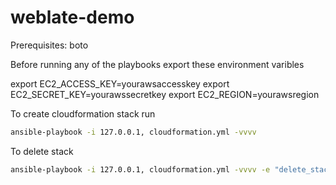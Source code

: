 # weblate-demo

Prerequisites:
boto

Before running any of the playbooks export these environment varibles

export EC2_ACCESS_KEY=yourawsaccesskey
export EC2_SECRET_KEY=yourawssecretkey
export EC2_REGION=yourawsregion

To create cloudformation stack run
```bash
ansible-playbook -i 127.0.0.1, cloudformation.yml -vvvv
```
To delete stack
```bash
ansible-playbook -i 127.0.0.1, cloudformation.yml -vvvv -e "delete_stack=true"
```
